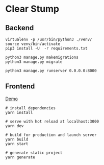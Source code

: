 # Clear Stump

## Backend

```shell
virtualenv -p /usr/bin/python3 ./venv/
source venv/bin/activate
pip3 install -U  -r requirements.txt

python3 manage.py makemigrations
python3 manage.py migrate

python3 manage.py runserver 0.0.0.0:8000
```

## Frontend

[Demo](https://berserg2010.github.io/ClearStump/)

```shell
# install dependencies
yarn install

# serve with hot reload at localhost:3000
yarn dev

# build for production and launch server
yarn build
yarn start

# generate static project
yarn generate
```
